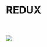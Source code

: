 # REDUX
<br>
<br>
<img heigth="700" src="https://i.ibb.co/FWj5GQH/Whats-App-Image-2020-06-01-at-9-06-46-PM.jpg">
<img heigth="700" src="https://i.ibb.co/RPFjs4B/Captura-de-Pantalla-2020-06-01-a-la-s-9-08-03-p-m.png”>
<br>
<br>
<br>-REACT NATIVE
<br>-EXPO
<br>-REDUX
<br>-REACT-REDUX
<br>
<br>
